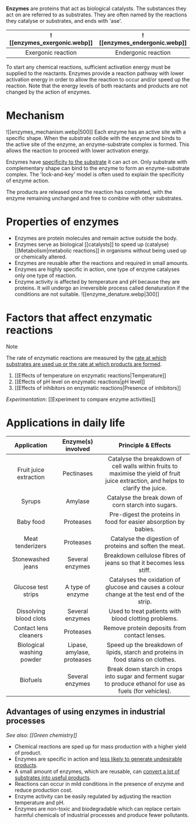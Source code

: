 **Enzymes** are proteins that act as biological <span class="hi-blue">catalysts</span>. The substances they act on are referred to as substrates. They are often named by the reactions they catalyse or substrates, and ends with 'ase'.

| ![[enzymes_exergonic.webp]] | ![[enzymes_endergonic.webp]] |
| :--: | :--: |
| Exergonic reaction | Endergonic reaction |

To start any chemical reactions, sufficient activation energy must be supplied to the reactants. Enzymes provide a reaction pathway with lower activation energy in order to allow the reaction to occur and/or speed up the reaction. Note that the energy levels of both reactants and products are not changed by the action of enzymes.

# Mechanism
![[enzymes_mechanism.webp|500]]
Each enzyme has an <span class="hi-blue">active site</span> with a specific shape. When the substrate collide with the enzyme and binds to the active site of the enzyme, an <span class="hi-blue">enzyme-substrate complex</span> is formed. This allows the reaction to proceed with lower activation energy.

Enzymes have <u>specificity to the substrate</u> it can act on. Only <span class="hi-blue">substrate with complementary shape</span> can bind to the enzyme to form an enzyme-substrate complex. The <span class="hi-green">'lock-and-key' model</span> is often used to explain the specificity of enzyme action.

The products are released once the reaction has completed, with the enzyme remaining unchanged and free to combine with other substrates.

# Properties of enzymes
- Enzymes are <span class="hi-green">protein molecules</span> and remain active outside the body.
- Enzymes serve as biological [[catalysts]] to speed up (catalyse) [[Metabolism|metabolic reactions]] in organisms <span class="hi-green">without being used up or chemically altered</span>.
- Enzymes are <span class="hi-green">reusable</span> after the reactions and required in small amounts.
- Enzymes are <span class="hi-green">highly specific in action</span>, one type of enzyme catalyses only one type of reaction.
- Enzyme activity is <span class="hi-green">affected by temperature and pH</span> because they are proteins.
  It will undergo an irreversible process called <span class="hi-blue">denaturation</span> if the conditions are not suitable.
  ![[enzyme_denature.webp|300]]

# Factors that affect enzymatic reactions
> [!note]
> The rate of enzymatic reactions are measured by the <u>rate at which substrates are used up or the rate at which products are formed</u>.

1. [[Effects of temperature on enzymatic reactions|Temperature]]
2. [[Effects of pH level on enzymatic reactions|pH level]]
3. [[Effects of inhibitors on enzymatic reactions|Presence of inhibitors]]

*Experimentation*: [[Experiment to compare enzyme activities]]

# Applications in daily life
|        Application        |     Enzyme(s) involved     |                                                         Principle & Effects                                                         |
| :-----------------------: | :------------------------: | :---------------------------------------------------------------------------------------------------------------------------------: |
|  Fruit juice extraction   |         Pectinases         | Catalyse the breakdown of cell walls within fruits to maximise the yield of fruit juice extraction, and helps to clarify the juice. |
|          Syrups           |          Amylase           |                                         Catalyse the break down of corn starch into sugars.                                         |
|         Baby food         |         Proteases          |                                  Pre-digest the proteins in food for easier absorption by babies.                                   |
|     Meat tenderizers      |         Proteases          |                                       Catalyse the digestion of proteins and soften the meat.                                       |
|     Stonewashed jeans     |      Several enzymes       |                                 Breakdown cellulose fibres of jeans so that it becomes less stiff.                                  |
|    Glucose test strips    |      A type of enzyme      |                     Catalyses the oxidation of glucose and causes a colour change at the test end of the strip.                     |
|  Dissolving blood clots   |      Several enzymes       |                                        Used to treat patients with blood clotting problems.                                         |
|   Contact lens cleaners   |         Proteases          |                                            Remove protein deposits from contact lenses.                                             |
| Biological washing powder | Lipase, amylase, proteases |                          Speed up the breakdown of lipids, starch and proteins in food stains on clothes.                           |
|         Biofuels          |      Several enzymes       |             Break down starch in crops into sugar and ferment sugar to produce ethanol for use as fuels (for vehicles).             |
## Advantages of using enzymes in industrial processes
*See also: [[Green chemistry]]*

- <span class="hi-green">Chemical reactions are sped up</span> for mass production with a higher yield of product.
- Enzymes are <span class="hi-green">specific in action</span> and <u>less likely to generate undesirable products</u>.
- A <span class="hi-green">small amount of enzymes</span>, which are <span class="hi-green">reusable</span>, can <u>convert a lot of substrates into useful products</u>.
- Reactions can occur in <span class="hi-green">mild conditions</span> in the presence of enzyme and <span class="hi-green">reduce production cost</span>.
- <span class="hi-green">Enzyme activity can be easily regulated</span> by adjusting the reaction temperature and pH.
- Enzymes are <span class="hi-green">non-toxic and biodegradable</span> which can replace certain harmful chemicals of industrial processes and <span class="hi-green">produce fewer pollutants</span>.
